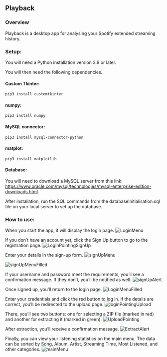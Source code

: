 ## Playback

### Overview
Playback is a desktop app for analysing your Spotify extended streaming history.

### Setup:
You will need a Python installation version 3.9 or later.

You will then need the following dependencies.

#### Custom Tkinter:
```
pip3 install customtkinter
```

#### numpy:
```
pip3 install numpy
```

#### MySQL connector:
```
pip3 install mysql-connector-python
```

#### matplot:
```
pip3 install matplotlib
```

#### Database:
You will need to download a MySQL server from this link: https://www.oracle.com/mysql/technologies/mysql-enterprise-edition-downloads.html.

After installation, run the SQL commands from the databaseInitialisation.sql file on your local server to set up the database.

### How to use:
When you start the app, it will display the login page. 
![LoginMenu](https://github.com/user-attachments/assets/24f18261-d590-458c-8cee-61f1917d2254)

If you don’t have an account yet, click the Sign Up button to go to the registration page.
![LoginPointingSignUp](https://github.com/user-attachments/assets/bbb16fc4-50e1-415e-b971-762783fe8f14)

Enter your details in the sign-up form.
![signUpMenu](https://github.com/user-attachments/assets/c7387305-b2f4-45c0-8bf1-d133be5f3901)

![signUpMenuFilled](https://github.com/user-attachments/assets/bfaf78be-6849-4525-9cd5-1cbe3fb81833)

If your username and password meet the requirements, you’ll see a confirmation message. If they don’t, you’ll be notified as well.
![signUpAlert](https://github.com/user-attachments/assets/18a3f818-eeef-4c88-b377-81217fc954f4)

Once signed up, you’ll return to the login page. 
![LoginMenuFilled](https://github.com/user-attachments/assets/065333ca-b063-4724-8331-8525271352c6)

Enter your credentials and click the red button to log in. If the details are correct, you’ll be redirected to the upload page.
![loginPointingUpload](https://github.com/user-attachments/assets/b36c2d8e-ffdf-485c-937a-d3074c873864)

There, you’ll see two buttons: one for selecting a ZIP file (marked in red) and another for extracting it (marked in green).
![UploadPointing](https://github.com/user-attachments/assets/c7940171-05c6-46db-9bca-487d050b4509)

After extraction, you’ll receive a confirmation message.
![ExtractAlert](https://github.com/user-attachments/assets/10330752-0764-41f1-a99c-0d4203ffb5c5)

Finally, you can view your listening statistics on the main menu. The data can be sorted by Song, Album, Artist, Streaming Time, Most Listened, and other categories.
![mainMenu](https://github.com/user-attachments/assets/68c9d01b-025d-49cb-b245-4549b08c6eb3)


